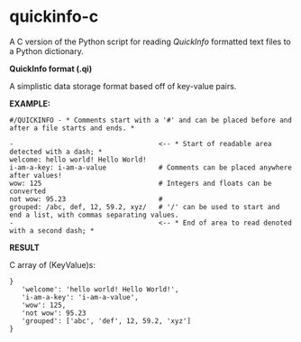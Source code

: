 # quickinfo-c

A C version of the Python script for reading *QuickInfo* formatted text files to a Python dictionary.

**QuickInfo format (.qi)**

A simplistic data storage format based off of key-value pairs.

**EXAMPLE:**

```
#/QUICKINFO - * Comments start with a '#' and can be placed before and after a file starts and ends. *

-                                    <-- * Start of readable area detected with a dash; *
welcome: hello world! Hello World!
i-am-a-key: i-am-a-value             # Comments can be placed anywhere after values!
wow: 125                             # Integers and floats can be converted
not wow: 95.23                       #
grouped: /abc, def, 12, 59.2, xyz/   # '/' can be used to start and end a list, with commas separating values.
-                                    <-- * End of area to read denoted with a second dash; *
```

**RESULT**

C array of (KeyValue)s:

```
}
   'welcome': 'hello world! Hello World!',
   'i-am-a-key': 'i-am-a-value',
   'wow': 125,
   'not wow': 95.23
   'grouped': ['abc', 'def', 12, 59.2, 'xyz']
}
```